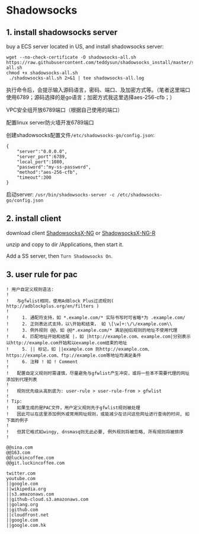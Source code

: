 <!---
markmeta_author: wongoo
markmeta_date: 2019-07-17
markmeta_title: shadownsocks
markmeta_categories: app
markmeta_tags: shadownsocks
-->

# Shadowsocks

## 1. install shadowsocks server

buy a ECS server located in US, and install shadowsocks server:

```
wget --no-check-certificate -O shadowsocks-all.sh https://raw.githubusercontent.com/teddysun/shadowsocks_install/master/shadowsocks-all.sh
chmod +x shadowsocks-all.sh
 ./shadowsocks-all.sh 2>&1 | tee shadowsocks-all.log
```

执行命令后，会提示输入源码语言，密码、端口、及加密方式等。（笔者这里端口使用6789；源码选择的是go语言；加密方式我这里选择aes-256-cfb；）

VPC安全组开放6789端口（根据自己使用的端口）

配置linux server防火墙开发6789端口

创建shadowsocks配置文件`/etc/shadowsocks-go/config.json`:
```
{
    "server":"0.0.0.0",
    "server_port":6789,
    "local_port":1080,
    "password":"my-ss-password",
    "method":"aes-256-cfb",
    "timeout":300
}
```

启动server: `/usr/bin/shadowsocks-server -c /etc/shadowsocks-go/config.json`


## 2. install client

download client [ShadowsocksX-NG](https://github.com/shadowsocks/ShadowsocksX-NG/releases/) 
or [ShadowsocksX-NG-R](https://github.com/qinyuhang/ShadowsocksX-NG-R/releases)

unzip and copy to dir /Applications, then start it.

Add a SS server, then `Turn Shadowsocks On`.


## 3. user rule for pac

```
! 用户自定义规则语法:
!
!   与gfwlist相同，使用AdBlock Plus过滤规则( http://adblockplus.org/en/filters )
!
!     1. 通配符支持，如 *.example.com/* 实际书写时可省略*为 .example.com/
!     2. 正则表达式支持，以\开始和结束， 如 \[\w]+:\/\/example.com\\
!     3. 例外规则 @@，如 @@*.example.com/* 满足@@后规则的地址不使用代理
!     4. 匹配地址开始和结尾 |，如 |http://example.com、example.com|分别表示以http://example.com开始和以example.com结束的地址
!     5. || 标记，如 ||example.com 则http://example.com、https://example.com、ftp://example.com等地址均满足条件
!     6. 注释 ! 如 ! Comment
!
!   配置自定义规则时需谨慎，尽量避免与gfwlist产生冲突，或将一些本不需要代理的网址添加到代理列表
!
!   规则优先级从高到底为: user-rule > user-rule-from > gfwlist
!
! Tip: 
!   如果生成的是PAC文件，用户定义规则先于gfwlist规则被处理
!   因此可以在这里添加例外或常用网址规则，或能减少在访问这些网址进行查询的时间, 如下面的例子
!
!   但其它格式如wingy, dnsmasq则无此必要, 例外规则将被忽略, 所有规则将被排序
! 

@@sina.com
@@163.com
@@luckincoffee.com
@@git.luckincoffee.com

twitter.com
youtube.com
||google.com
||wikipedia.org
||s3.amazonaws.com
||github-cloud.s3.amazonaws.com
||golang.org
||github.com
||cloudfront.net
||google.com
||google.com.hk

```
